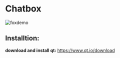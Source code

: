 # Chatbox

![foxdemo](https://github.com/foxdemo/foxdemo.github.io/blob/master/assets/images/avatar.png)

## Installtion:

**download and install qt:** 
https://www.qt.io/download
